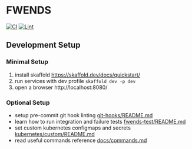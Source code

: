 # FWENDS

[![CI](https://github.com/luctowers/fwends/actions/workflows/ci.yaml/badge.svg)](https://github.com/luctowers/fwends/actions/workflows/ci.yaml)
[![Lint](https://github.com/luctowers/fwends/actions/workflows/linting.yaml/badge.svg)](https://github.com/luctowers/fwends/actions/workflows/linting.yaml)

## Development Setup

### Minimal Setup

1. install skaffold https://skaffold.dev/docs/quickstart/
2. run services with dev profile `skaffold dev -p dev`
3. open a browser http://localhost:8080/

### Optional Setup

- setup pre-commit git hook linting [git-hooks/README.md](./git-hooks/README.md)
- learn how to run integration and failure tests [fwends-test/README.md](./fwends-test/README.md)
- set custom kubernetes configmaps and secrets [kubernetes/custom/README.md](./kubernetes/custom/README.md)
- read useful commands reference [docs/commands.md](./docs/commands.md)
